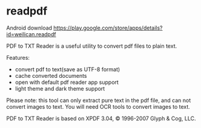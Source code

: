 # readpdf

Android download https://play.google.com/store/apps/details?id=weilican.readpdf

PDF to TXT Reader is a useful utility to convert pdf files to plain text.

Features:
- convert pdf to text(save as UTF-8 format)
- cache converted documents
- open with default pdf reader app support
- light theme and dark theme support

Please note: this tool can only extract pure text in the pdf file, and can not convert images to text. You will need OCR tools to convert images to text.

PDF to TXT Reader is based on XPDF 3.04, © 1996-2007 Glyph & Cog, LLC.
